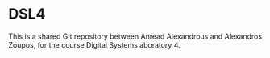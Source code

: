 # DSL4

This is a shared Git repository between Anread Alexandrous and Alexandros Zoupos, for the course Digital Systems aboratory 4.



